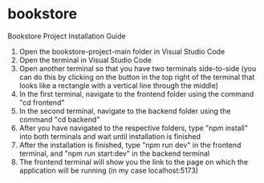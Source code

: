 # bookstore
 Bookstore Project Installation Guide

1. Open the bookstore-project-main folder in Visual Studio Code
2. Open the terminal in Visual Studio Code
3. Open another terminal so that you have two terminals side-to-side (you can do this by clicking on the button in the top right of the terminal that looks like a rectangle with a vertical line through the middle)
4. In the first terminal, navigate to the frontend folder using the command "cd frontend"
5. In the second terminal, navigate to the backend folder using the command "cd backend"
6. After you have navigated to the respective folders, type "npm install" into both terminals and wait until installation is finished
7. After the installation is finished, type "npm run dev" in the frontend terminal, and "npm run start:dev" in the backend terminal
8. The frontend terminal will show you the link to the page on which the application will be running (in my case localhost:5173)
